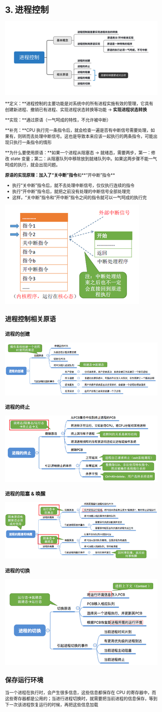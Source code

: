 # 3. 进程控制

![](../.gitbook/assets/jin-cheng-kong-zhi-.svg)

**定义：**进程控制的主要功能是对系统中的所有进程实施有效的管理，它具有创建新进程、撤销已有进程、实现进程状态转换等功能 -&gt; **实现进程状态转换**

**实现：**通过原语（一气呵成的特性，不允许被中断）

**补充：**CPU 执行完一条指令后，就会检查一遍是否有中断信号需要处理，如果有，则转而去处理中断信号。这也是导致本来应该一起执行的两条指令，可能出现只执行一条指令的情形

**为什么要使用原语：**如果一个进程从阻塞态 -&gt; 就绪态，需要两步，第一：修改 state 变量；第二：从阻塞队列中移除放到就绪队列中。如果这两步骤不能一气呵成的执行，就会出现问题。

**原语的实现原理：**加入了**“关中断”指令**和**“开中断”指令**

* 执行“关中断”指令后，就不去处理中断信号，仅仅执行连续的指令
* 执行“开中断”指令后，就把之前没有处理的中断信号全部处理完
* 这样，“关中断”指令和“开中断”指令之间的指令就可以一气呵成的执行完

![](../.gitbook/assets/image%20%2836%29.png)

## 进程控制相关原语

### 进程的创建

![](../.gitbook/assets/image%20%2845%29.png)

### 进程的终止

![](../.gitbook/assets/image%20%2833%29.png)

### 进程的阻塞 & 唤醒

![](../.gitbook/assets/image%20%2830%29.png)

### 进程的切换

![](../.gitbook/assets/image%20%2838%29.png)

## 保存运行环境

当一个进程在执行时，会产生很多信息，这些信息都保存在 CPU 的寄存器中，而这些寄存器都是公用的；当进行进程切换时，就需要把当前进程的信息保存，等到下一次该进程恢复运行的时候，再把这些信息加载





